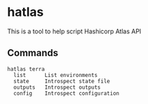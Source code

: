 # hatlas

This is a tool to help script Hashicorp Atlas API

## Commands

```
hatlas terra
  list      List environments
  state     Introspect state file
  outputs   Introspect outputs
  config    Introspect configuration
```
